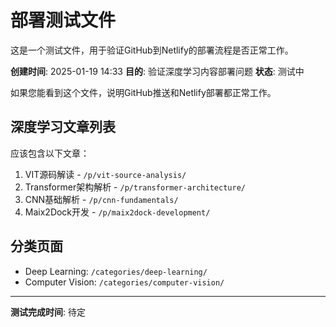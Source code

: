 # 部署测试文件

这是一个测试文件，用于验证GitHub到Netlify的部署流程是否正常工作。

**创建时间**: 2025-01-19 14:33
**目的**: 验证深度学习内容部署问题
**状态**: 测试中

如果您能看到这个文件，说明GitHub推送和Netlify部署都正常工作。

## 深度学习文章列表

应该包含以下文章：

1. VIT源码解读 - `/p/vit-source-analysis/`
2. Transformer架构解析 - `/p/transformer-architecture/`  
3. CNN基础解析 - `/p/cnn-fundamentals/`
4. Maix2Dock开发 - `/p/maix2dock-development/`

## 分类页面

- Deep Learning: `/categories/deep-learning/`
- Computer Vision: `/categories/computer-vision/`

---

**测试完成时间**: 待定